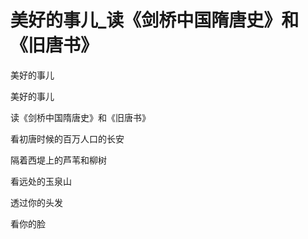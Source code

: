 # 美好的事儿_读《剑桥中国隋唐史》和《旧唐书》

美好的事儿

美好的事儿

读《剑桥中国隋唐史》和《旧唐书》

看初唐时候的百万人口的长安

隔着西堤上的芦苇和柳树

看远处的玉泉山

透过你的头发

看你的脸